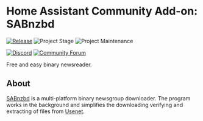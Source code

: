 # Home Assistant Community Add-on: SABnzbd

[![Release][release-shield]][release] ![Project Stage][project-stage-shield] ![Project Maintenance][maintenance-shield]

[![Discord][discord-shield]][discord] [![Community Forum][forum-shield]][forum]

Free and easy binary newsreader.

## About

[SABnzbd] is a multi-platform binary newsgroup downloader. The program works in
the background and simplifies the downloading verifying and extracting of files
from [Usenet].

[SABnzbd]: https://sabnzbd.org/
[Usenet]: http://en.wikipedia.org/wiki/Usenet

[discord-shield]: https://img.shields.io/discord/330944238910963714.svg
[discord]: https://discord.gg/c5DvZ4e
[forum-shield]: https://img.shields.io/badge/community-forum-brightgreen.svg
[forum]: https://community.home-assistant.io/t/?u=frenck
[maintenance-shield]: https://img.shields.io/maintenance/yes/2024.svg
[project-stage-shield]: https://img.shields.io/badge/project%20stage-experimental-yellow.svg
[release-shield]: https://img.shields.io/badge/version-v0.3.1-blue.svg
[release]: https://github.com/hassio-addons/addon-sabnzbd/tree/v0.3.1